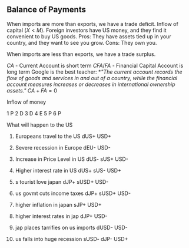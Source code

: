 ## Balance of Payments

When imports are more than exports, we have a trade deficit. Inflow of capital ($X<M$).
Foreign investors have US money, and they find it convenient to buy US goods.
Pros: They have assets tied up in your country, and they want to see you grow.
Cons: They own you.

When imports are less than exports, we have a trade surplus.

$CA$ - Current Account is short term
$CFA/FA$ - Financial Capital Account is long term
Google is the best teacher: **"The current account records the flow of goods and services in and out of a country, while the financial account measures increases or decreases in international ownership assets."*
$CA+FA=0$

Inflow of money



1 P
2 D
3 D
4 E
5 P
6 P



What will happen to the US

1. Europeans travel to the US
   dUS+ USD+
2. Severe recession in Europe
   dEU- USD-
3. Increase in Price Level in US
   dUS- sUS+ USD-
4. Higher interest rate in US
   dUS+ sUS- USD+

1. s tourist love japan
   dJP+ sUSD+ USD-
2. us govmt cuts income taxes 
   dJP+ sUSD+ USD-
3. higher inflation in japan
   sJP+ USD+
4. higher interest rates in jap
   dJP+ USD-
5. jap places tarrifies on us imports
   dUSD- USD-
6. us falls into huge recession
   sUSD- dJP- USD+



